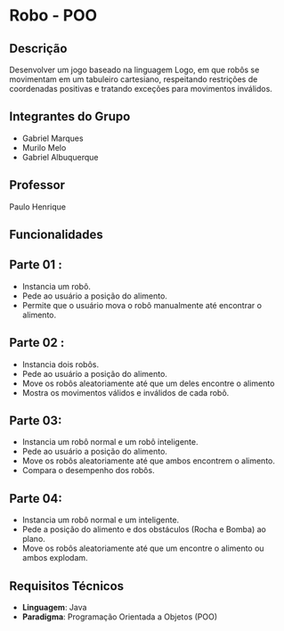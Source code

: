# Robo - POO

## Descrição
Desenvolver um jogo baseado na linguagem Logo, em que robôs se movimentam em um tabuleiro cartesiano, respeitando restrições de coordenadas positivas e tratando exceções para movimentos inválidos.

## Integrantes do Grupo
- Gabriel Marques
- Murilo Melo
- Gabriel Albuquerque

## Professor
Paulo Henrique

## Funcionalidades
## Parte 01 :
- Instancia um robô.
- Pede ao usuário a posição do alimento.
- Permite que o usuário mova o robô manualmente até encontrar o alimento.

 ## Parte 02 :
- Instancia dois robôs.
- Pede ao usuário a posição do alimento.
- Move os robôs aleatoriamente até que um deles encontre o alimento
- Mostra os movimentos válidos e inválidos de cada robô.

## Parte 03:
- Instancia um robô normal e um robô inteligente.
- Pede ao usuário a posição do alimento.
- Move os robôs aleatoriamente até que ambos encontrem o alimento.
- Compara o desempenho dos robôs.

## Parte 04:
- Instancia um robô normal e um inteligente.
- Pede a posição do alimento e dos  obstáculos (Rocha e Bomba) ao plano.
- Move os robôs aleatoriamente até que um encontre o alimento ou ambos explodam.

## Requisitos Técnicos
- **Linguagem**: Java
- **Paradigma**: Programação Orientada a Objetos (POO)

